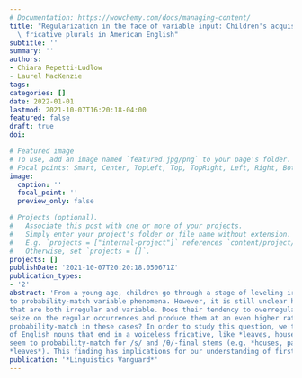 ```yaml
---
# Documentation: https://wowchemy.com/docs/managing-content/
title: "Regularization in the face of variable input: Children's acquisition of stem-final\
  \ fricative plurals in American English"
subtitle: ''
summary: ''
authors:
- Chiara Repetti-Ludlow
- Laurel MacKenzie
tags:
categories: []
date: 2022-01-01
lastmod: 2021-10-07T16:20:18-04:00
featured: false
draft: true
doi: 

# Featured image
# To use, add an image named `featured.jpg/png` to your page's folder.
# Focal points: Smart, Center, TopLeft, Top, TopRight, Left, Right, BottomLeft, Bottom, BottomRight.
image:
  caption: ''
  focal_point: ''
  preview_only: false

# Projects (optional).
#   Associate this post with one or more of your projects.
#   Simply enter your project's folder or file name without extension.
#   E.g. `projects = ["internal-project"]` references `content/project/deep-learning/index.md`.
#   Otherwise, set `projects = []`.
projects: []
publishDate: '2021-10-07T20:20:18.050671Z'
publication_types:
- '2'
abstract: 'From a young age, children go through a stage of leveling irregular forms. They are also known
to probability-match variable phenomena. However, it is still unclear how children treat phenomena
that are both irregular and variable. Does their tendency to overregularize take over, leading them to
seize on the regular occurrences and produce them at an even higher rate than adults, or do children
probability-match in these cases? In order to study this question, we turn to the variably-voiced plurals
of English nouns that end in a voiceless fricative, like *leaves, houses,* and *paths*. We find that children
seem to probability-match for /s/ and /θ/-final stems (e.g. *houses, paths*), but not for /f/-final stems (e.g.
*leaves*). This finding has implications for our understanding of first language acquisition, and how learners acquire words with multiple processing requirements.'
publication: '*Linguistics Vanguard*'
---
```

